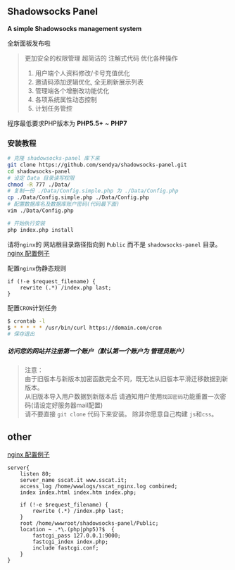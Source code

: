 ## Shadowsocks Panel

**A simple Shadowsocks management system**

全新面板发布啦

> 更加安全的权限管理
> 超简洁的 注解式代码
> 优化各种操作
> 	1. 用户端个人资料修改/卡号充值优化
> 	2. 邀请码添加逻辑优化, 全无刷新展示列表
> 	3. 管理端各个增删改功能优化
> 	4. 各项系统属性动态控制
> 	5. 计划任务管控

程序最低要求PHP版本为 **PHP5.5+** ~ **PHP7**

### 安装教程
```bash
# 克隆 shadowsocks-panel 库下来
git clone https://github.com/sendya/shadowsocks-panel.git
cd shadowsocks-panel
# 设定 Data 目录读写权限
chmod -R 777 ./Data/
# 复制一份 ./Data/Config.simple.php 为 ./Data/Config.php
cp ./Data/Config.simple.php ./Data/Config.php
# 配置数据库名及数据库账户密码(代码最下面)
vim ./Data/Config.php

# 开始执行安装
php index.php install
```
请将`nginx`的 网站根目录路径指向到 `Public` 而不是 `shadowsocks-panel` 目录。
[nginx 配置例子](#setNginx)

配置`nginx`伪静态规则
```nginx
if (!-e $request_filename) {
    rewrite (.*) /index.php last;
}
```

配置`CRON`计划任务
```bash
$ crontab -l
$ * * * * * /usr/bin/curl https://domain.com/cron
# 保存退出
```

##### 访问您的网站并注册第一个账户（默认第一个账户为 管理员账户）


> 注意：  
> 由于旧版本与新版本加密函数完全不同，既无法从旧版本平滑迁移数据到新版本。  
> 从旧版本导入用户数据到新版本后 请通知用户使用`找回密码`功能重置一次密码(请设定好服务器mail配置)  
> 请不要直接 `git clone` 代码下来安装。 除非你愿意自己构建 `js`和`css`。  


other
-----
<a href="#setNginx">nginx 配置例子</a>
```nginx
server{
    listen 80;
    server_name sscat.it www.sscat.it;
    access_log /home/wwwlogs/sscat_nginx.log combined;
    index index.html index.htm index.php;
    
    if (!-e $request_filename) {
        rewrite (.*) /index.php last;
    }
	root /home/wwwroot/shadowsocks-panel/Public;
	location ~ .*\.(php|php5)?$  {
        fastcgi_pass 127.0.0.1:9000;
        fastcgi_index index.php;
        include fastcgi.conf;
    }
}
```
